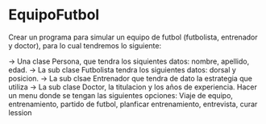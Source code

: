 # EquipoFutbol
Crear un programa para simular un equipo de futbol (futbolista, entrenador y doctor),
para lo cual tendremos lo siguiente:

-> Una clase Persona, que tendra los siquientes datos: nombre, apellido, edad.
-> La sub clase Futbolista tendra los siguientes datos: dorsal y posicion.
-> La sub clsae Entrenador que tendra de dato la estrategia que utiliza
-> La sub clase Doctor, la titulacion y los años de experiencia.
Hacer un menu donde se tengan las siguientes opciones: Viaje de equipo,
entrenamiento, partido de futbol, planficar entrenamiento, entrevista, curar lession
